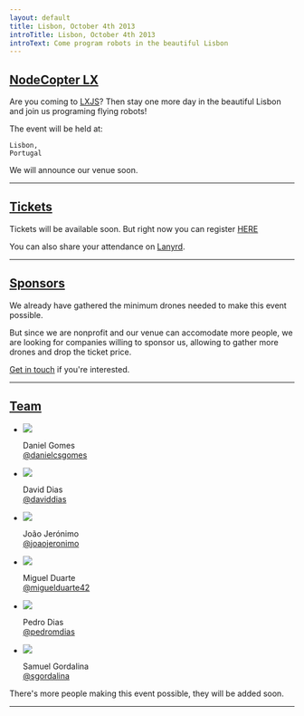 ```yaml
---
layout: default
title: Lisbon, October 4th 2013
introTitle: Lisbon, October 4th 2013
introText: Come program robots in the beautiful Lisbon
---
```


<h2 id="intro"><a href="#intro">NodeCopter LX</a></h2>


Are you coming to [LXJS](http://2013.lxjs.org)? Then stay one more day in the beautiful Lisbon and join us programing flying robots!

The event will be held at:

```
Lisbon,
Portugal
```

We will announce our venue soon.

<div style="background-image: url('/img/venuelx.png'); height: 200px; width: 300px;margin-top: -206px;float: right;opacity: 0.1;"></div>



<hr>

<h2 id="tickets"><a href="#tickets">Tickets</a></h2>

Tickets will be available soon. But right now you can register [HERE](https://tito.io/nodecopter/nodecopter-lx)

<p>You can also share your attendance on <a href='http://lanyrd.com/2013/nodecopterlx'>Lanyrd</a>.</p>

<hr>

<h2 id="sponsors"><a href="#sponsors">Sponsors</a></h2>

<p>We already have gathered the minimum drones needed to make this event possible.</p>
<p>But since we are nonprofit and our venue can accomodate more people, we are looking for companies willing to sponsor us, allowing to gather more drones and drop the ticket price.</p>

<a href="mailto:team@nodecopter.pt">Get in touch</a> if you're interested.

<hr>

<h2 id="team"><a href="#team">Team</a></h2>

<ul class="team">
  <li>
    <img src="http://www.gravatar.com/avatar/0fe2d959c89cf2d9de497a237c4ea99d?s=200">
    <p>
      Daniel Gomes<br>
      <a href="https://twitter.com/danielcsgomes">@danielcsgomes</a>
    </p>
  </li>
  <li>
    <img src="http://www.gravatar.com/avatar/0b2bf11db649b4901d41510c3b48ea55?s=200">
    <p>
      David Dias<br>
      <a href="https://twitter.com/daviddias">@daviddias</a>
    </p>
  </li>
  <li>
    <img src="https://secure.gravatar.com/avatar/b48ca559272ccab6ba5554be1572c9ef?s=200">
    <p>
      João Jerónimo<br>
      <a href="https://twitter.com/joaojeronimo">@joaojeronimo</a>
    </p>
  </li>
  <li>
    <img src="http://www.gravatar.com/avatar/9a68e46386950544e23ad30276ab7dca?s=200">
    <p>
      Miguel Duarte<br>
      <a href="https://twitter.com/miguelduarte42">@miguelduarte42</a>
    </p>
  </li>
  <li>
    <img src="http://www.gravatar.com/avatar/c278114f8923b4b5363c363e6b22dfd2?s=200">
    <p>
      Pedro Dias<br>
      <a href="https://twitter.com/pedromdias">@pedromdias</a>
    </p>
  </li>
  <li>
    <img src="https://secure.gravatar.com/avatar/a2624352f5141099905845086fd83789?s=200">
    <p>
      Samuel Gordalina<br>
      <a href="https://twitter.com/sgordalina">@sgordalina</a>
    </p>
  </li>
</ul>

<p>There's more people making this event possible, they will be added soon.</p>

<hr>